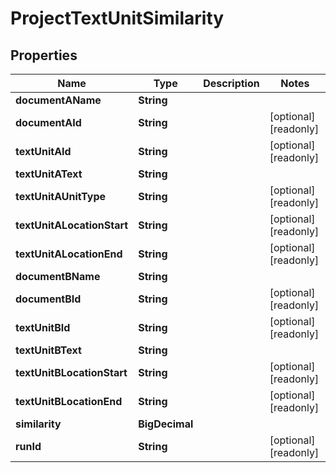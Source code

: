 

# ProjectTextUnitSimilarity


## Properties

Name | Type | Description | Notes
------------ | ------------- | ------------- | -------------
**documentAName** | **String** |  | 
**documentAId** | **String** |  |  [optional] [readonly]
**textUnitAId** | **String** |  |  [optional] [readonly]
**textUnitAText** | **String** |  | 
**textUnitAUnitType** | **String** |  |  [optional] [readonly]
**textUnitALocationStart** | **String** |  |  [optional] [readonly]
**textUnitALocationEnd** | **String** |  |  [optional] [readonly]
**documentBName** | **String** |  | 
**documentBId** | **String** |  |  [optional] [readonly]
**textUnitBId** | **String** |  |  [optional] [readonly]
**textUnitBText** | **String** |  | 
**textUnitBLocationStart** | **String** |  |  [optional] [readonly]
**textUnitBLocationEnd** | **String** |  |  [optional] [readonly]
**similarity** | **BigDecimal** |  | 
**runId** | **String** |  |  [optional] [readonly]



